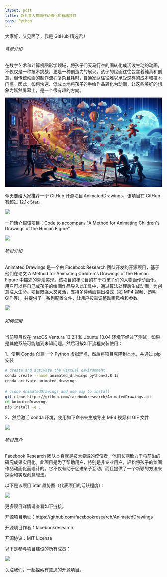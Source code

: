 ```yaml
---
layout: post
title: 将儿童人物画作动画化的有趣项目
tags: Python
---
```


大家好，又见面了，我是 GitHub 精选君！

###### 背景介绍

在数字艺术和计算机图形学领域，将孩子们天马行空的画转化成活泼生动的动画，不仅仅是一种技术挑战，更是一种创造力的展现。孩子的绘画往往包含着纯真和创意，但传统动画的制作流程复杂且耗时，普通家庭往往难以承受这样的成本和技术门槛。因此，如何快速、低成本地将孩子的手绘作品转化为动画，让这些美好的想象力跃然屏幕上，是一个很有趣的方向。

![](https://raw.githubusercontent.com/ZhuPeng/pic/master/mac/compress_tmp-6232e073dcc1e82f9ffc99584a77ec16.png)

今天要给大家推荐一个 GitHub 开源项目 AnimatedDrawings，该项目在 GitHub 有超过 12.1k Star。

![](https://stats.deeptrain.net/repo/facebookresearch/AnimatedDrawings/?theme=light)

一句话介绍该项目：Code to accompany "A Method for Animating Children's Drawings of the Human Figure"


![](https://user-images.githubusercontent.com/6675724/219223438-2c93f9cb-d4b5-45e9-a433-149ed76affa6.gif)


###### 项目介绍

Animated Drawings 是一个由 Facebook Research 团队开发的开源项目，基于他们在论文 A Method for Animating Children's Drawings of the Human Figure 中描述的算法实现。该项目的核心目的在于将孩子们的人物画作动画化。用户可以将自己或孩子的绘画作品导入此工具中，通过算法处理后生成动画，为创意注入生命。项目既强大又灵活，支持多种动画输出格式（如 MP4 视频、透明 GIF 等），并提供了一系列配置文件，让用户按需调整动画风格和参数。

![](https://raw.githubusercontent.com/facebookresearch/AnimatedDrawings/main/media/interactive_window_example.gif)

###### 如何使用

当前项目仅在 macOS Ventura 13.2.1 和 Ubuntu 18.04 环境下经过了测试，如果是其他系统可能碰到未知问题。然后可按如下流程安装使用：

1、使用 Conda 创建一个 Python 虚拟环境，然后将项目克隆到本地，并通过 pip 安装

```bash
# create and activate the virtual environment
conda create --name animated_drawings python=3.8.13
conda activate animated_drawings

# clone AnimatedDrawings and use pip to install
git clone https://github.com/facebookresearch/AnimatedDrawings.git
cd AnimatedDrawings
pip install -e .
```

2、然后激活 conda 环境，使用如下命令来生成导出 MP4 视频和 GIF 文件

![](/Users/zhupeng/Work/git/zhupeng.github.io/images/image-20250104224754019.png)

###### 项目推介

Facebook Research 团队本身就是技术领域的佼佼者，他们长期致力于将前沿的研究成果实用化。此项目是为了帮助用户，特别是非专业用户，轻松将孩子的绘画作品动画化而设计的。它不仅有助于促进亲子互动，而且提供了一个新颖的方法来探索和实现创意想法。

以下是该项目 Star 趋势图（代表项目的活跃程度）：

![](https://api.star-history.com/svg?repos=facebookresearch/AnimatedDrawings&type=Timeline)

更多项目详情请查看如下链接。

开源项目地址：https://github.com/facebookresearch/AnimatedDrawings 

开源项目作者：facebookresearch

开源协议：MIT License

以下是参与项目建设的所有成员：

![](https://contrib.rocks/image?repo=facebookresearch/AnimatedDrawings)

关注我们，一起探索有意思的开源项目。

